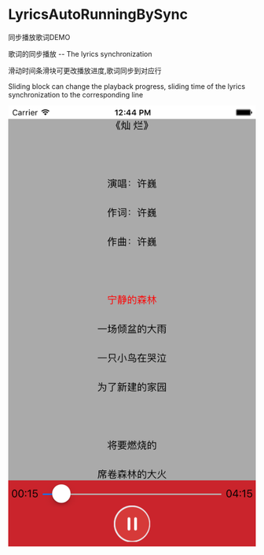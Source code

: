 # LyricsAutoRunningBySync
同步播放歌词DEMO

歌词的同步播放 -- The lyrics synchronization

滑动时间条滑块可更改播放进度,歌词同步到对应行

Sliding block can change the playback progress, sliding time of the lyrics synchronization to the corresponding line

![](https://github.com/sunforyou/LyricsAutoRunningBySync/blob/master/view.png)

